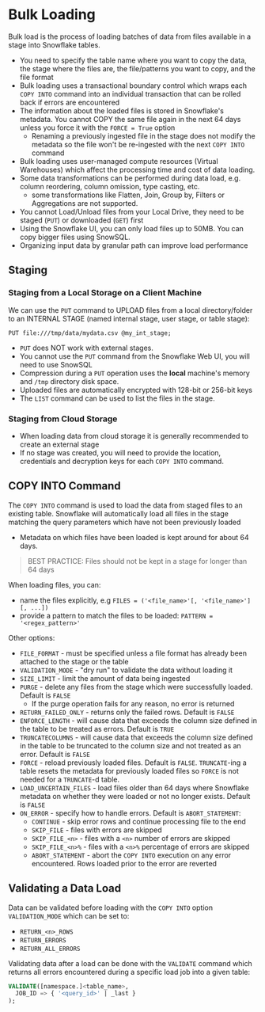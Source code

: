 # Bulk Loading #

Bulk load is the process of loading batches of data from files available in a stage into Snowflake tables.

* You need to specify the table name where you want to copy the data, the stage where the files are, the file/patterns you want to copy, and the file format
* Bulk loading uses a transactional boundary control which wraps each `COPY INTO` command into an individual transaction that can be rolled back if errors are encountered
* The information about the loaded files is stored in Snowflake's metadata. You cannot COPY the same file again in the next 64 days unless you force it with the `FORCE = True` option
  * Renaming a previously ingested file in the stage does not modify the metadata so the file won't be re-ingested with the next `COPY INTO` command
* Bulk loading uses user-managed compute resources (Virtual Warehouses) which affect the processing time and cost of data loading.
* Some data transformations can be performed during data load, e.g. column reordering, column omission, type casting, etc.
  * some transformations like Flatten, Join, Group by, Filters or Aggregations are not supported.
* You cannot Load/Unload files from your Local Drive, they need to be staged (`PUT`) or downloaded (`GET`) first
* Using the Snowflake UI, you can only load files up to 50MB. You can copy bigger files using SnowSQL.
* Organizing input data by granular path can improve load performance

## Staging ##

### Staging from a Local Storage on a Client Machine ###
We can use the `PUT` command to UPLOAD files from a local directory/folder to an INTERNAL STAGE (named internal stage, user stage, or table stage):
```
PUT file:///tmp/data/mydata.csv @my_int_stage;
```
* `PUT` does NOT work with external stages.
* You cannot use the `PUT` command from the Snowflake Web UI, you will need to use SnowSQL
* Compression during a `PUT` operation uses the **local** machine's memory and `/tmp` directory disk space. 
* Uploaded files are automatically encrypted with 128-bit or 256-bit keys
* The `LIST` command can be used to list the files in the stage. 

### Staging from Cloud Storage ###
* When loading data from cloud storage it is generally recommended to create an external stage
* If no stage was created, you will need to provide the location, credentials and decryption keys for each `COPY INTO` command.

## COPY INTO Command ##
The `COPY INTO` command is used to load the data from staged files to an existing table. Snowflake will automatically load all files in the stage matching the query parameters which have not been previously loaded
* Metadata on which files have been loaded is kept around for about 64 days.
> BEST PRACTICE: Files should not be kept in a stage for longer than 64 days

When loading files, you can:
* name the files explicitly, e.g `FILES = ('<file_name>'[, '<file_name>'][, ...])`
* provide a pattern to match the files to be loaded: `PATTERN = '<regex_pattern>'`

Other options:
* `FILE_FORMAT` - must be specified unless a file format has already been attached to the stage or the table
* `VALIDATION_MODE` - "dry run" to validate the data without loading it
* `SIZE_LIMIT` - limit the amount of data being ingested
* `PURGE` - delete any files from the stage which were successfully loaded. Default is `FALSE`
  * If the purge operation fails for any reason, no error is returned
* `RETURN_FAILED_ONLY` - returns only the failed rows. Default is `FALSE`
* `ENFORCE_LENGTH` - will cause data that exceeds the column size defined in the table to be treated as errors. Default is `TRUE`
* `TRUNCATECOLUMNS` - will cause data that exceeds the column size defined in the table to be truncated to the column size and not treated as an error. Default is `FALSE`
* `FORCE` - reload previously loaded files. Default is `FALSE`. `TRUNCATE`-ing a table resets the metadata for previously loaded files so `FORCE` is not needed for a `TRUNCATE`-d table.
* `LOAD_UNCERTAIN_FILES` - load files older than 64 days where Snowflake metadata on whether they were loaded or not no longer exists. Default is `FALSE`
* `ON_ERROR` - specify how to handle errors. Default is `ABORT_STATEMENT`:
  * `CONTINUE` - skip error rows and continue processing file to the end
  * `SKIP_FILE` - files with errors are skipped
  * `SKIP_FILE_<n>` - files with a `<n>` number of errors are skipped
  * `SKIP_FILE_<n>%` - files with a `<n>%` percentage of errors are skipped
  * `ABORT_STATEMENT` - abort the `COPY INTO` execution on any error encountered. Rows loaded prior to the error are reverted

## Validating a Data Load ##
Data can be validated before loading with the `COPY INTO` option `VALIDATION_MODE` which can be set to:
* `RETURN_<n>_ROWS`
* `RETURN_ERRORS`
* `RETURN_ALL_ERRORS`

Validating data after a load can be done with the `VALIDATE` command which returns all errors encountered during a specific load job into a given table:
```sql
VALIDATE([namespace.]<table_name>,
  JOB_ID => { '<query_id>' | _last }
);
```